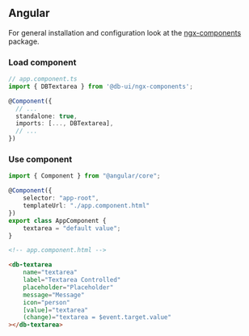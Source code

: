 ## Angular

For general installation and configuration look at
the [ngx-components](https://www.npmjs.com/package/@db-ui/ngx-components) package.

### Load component

```ts app.component.ts
// app.component.ts
import { DBTextarea } from '@db-ui/ngx-components';

@Component({
  // ...
  standalone: true,
  imports: [..., DBTextarea],
  // ...
})
```

### Use component

```ts app.component.ts
import { Component } from "@angular/core";

@Component({
	selector: "app-root",
	templateUrl: "./app.component.html"
})
export class AppComponent {
	textarea = "default value";
}
```

```html app.component.html
<!-- app.component.html -->

<db-textarea
	name="textarea"
	label="Textarea Controlled"
	placeholder="Placeholder"
	message="Message"
	icon="person"
	[value]="textarea"
	(change)="textarea = $event.target.value"
></db-textarea>
```

